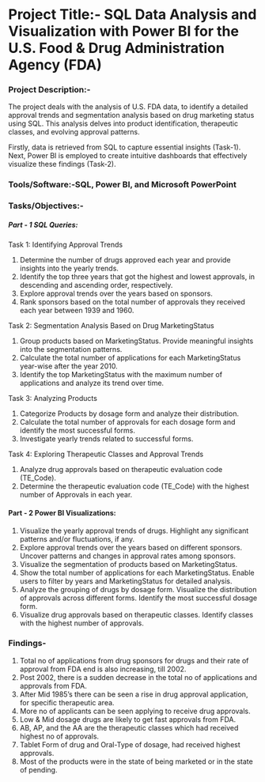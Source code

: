 # Project Title:- SQL Data Analysis and Visualization with Power BI for the U.S. Food & Drug Administration Agency (FDA) 

### Project Description:- 

The project deals with the analysis of U.S. FDA data, to identify a detailed approval trends and segmentation analysis based on drug marketing status using SQL. This analysis delves into product identification, therapeutic classes, and evolving approval patterns.

Firstly, data is retrieved from SQL to capture essential insights (Task-1). Next, Power BI is employed to create intuitive dashboards that effectively visualize these findings (Task-2).

### Tools/Software:-SQL, Power BI, and Microsoft PowerPoint

### Tasks/Objectives:-

##### Part - 1 SQL Queries:

Task 1: Identifying Approval Trends
1. Determine the number of drugs approved each year and provide insights into the yearly trends.
2. Identify the top three years that got the highest and lowest approvals, in descending and ascending order, respectively.
3. Explore approval trends over the years based on sponsors. 
4. Rank sponsors based on the total number of approvals they received each year between 1939 and 1960.

Task 2: Segmentation Analysis Based on Drug MarketingStatus
1. Group products based on MarketingStatus. Provide meaningful insights into the segmentation patterns.
2. Calculate the total number of applications for each MarketingStatus year-wise after the year 2010. 
3. Identify the top MarketingStatus with the maximum number of applications and analyze its trend over time.

Task 3: Analyzing Products
1. Categorize Products by dosage form and analyze their distribution.
2. Calculate the total number of approvals for each dosage form and identify the most successful forms.
3. Investigate yearly trends related to successful forms. 

Task 4: Exploring Therapeutic Classes and Approval Trends
1. Analyze drug approvals based on therapeutic evaluation code (TE_Code).
2. Determine the therapeutic evaluation code (TE_Code) with the highest number of Approvals in each year.

#### Part - 2 Power BI Visualizations:

1) Visualize the yearly approval trends of drugs. Highlight any significant patterns and/or fluctuations, if any.
2) Explore approval trends over the years based on different sponsors. Uncover patterns and changes in approval rates among sponsors.
3) Visualize the segmentation of products based on MarketingStatus. 
4) Show the total number of applications for each MarketingStatus. Enable users to filter by years and MarketingStatus for detailed analysis.
5) Analyze the grouping of drugs by dosage form. Visualize the distribution of approvals across different forms. Identify the most successful dosage form.
6) Visualize drug approvals based on therapeutic classes. Identify classes with the highest number of approvals.

### Findings-

1) Total no of applications from drug sponsors for drugs and their rate of approval from FDA end is also increasing, till 2002.
2) Post 2002, there is a sudden decrease in the total no of applications and approvals from FDA.
3) After Mid 1985’s there can be seen a rise in drug approval application, for specific therapeutic area. 
4) More no of applicants can be seen applying to receive drug approvals.
5) Low & Mid dosage drugs are likely to get fast approvals from FDA.
6) AB, AP, and the AA are the therapeutic classes which had received highest no of approvals. 
7) Tablet Form of drug and Oral-Type of dosage, had received highest approvals.
8) Most of the products were in the state of being marketed or in the state of pending.

